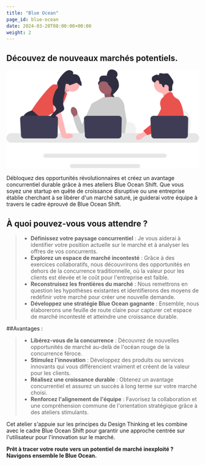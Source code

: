 ```yaml
---
title: "Blue Ocean"
page_id: blue-ocean
date: 2024-03-20T08:00:00+00:00
weight: 2
---
```


## Découvez de nouveaux marchés potentiels.

![Blue Ocean](/images/illustrations/undraw_engineering_team_a7n2.svg)

<!--more-->

Débloquez des opportunités révolutionnaires et créez un avantage concurrentiel durable grâce à mes ateliers Blue Ocean Shift. Que vous soyez une startup en quête de croissance disruptive ou une entreprise établie cherchant à se libérer d'un marché saturé, je guiderai votre équipe à travers le cadre éprouvé de Blue Ocean Shift.

## À quoi pouvez-vous vous attendre ?
  > * **Définissez votre paysage concurrentiel** : Je vous aiderai à identifier votre position actuelle sur le marché et à analyser les offres de vos concurrents.
  > * **Explorez un espace de marché incontesté** : Grâce à des exercices collaboratifs, nous découvrirons des opportunités en dehors de la concurrence traditionnelle, où la valeur pour les clients est élevée et le coût pour l'entreprise est faible.
  > * **Reconstruisez les frontières du marché** : Nous remettrons en question les hypothèses existantes et identifierons des moyens de redéfinir votre marché pour créer une nouvelle demande.
  > * **Développez une stratégie Blue Ocean gagnante** : Ensemble, nous élaborerons une feuille de route claire pour capturer cet espace de marché incontesté et atteindre une croissance durable.

##Avantages :
  > * **Libérez-vous de la concurrence** : Découvrez de nouvelles opportunités de marché au-delà de l'océan rouge de la concurrence féroce.
  > * **Stimulez l'innovation** : Développez des produits ou services innovants qui vous différencient vraiment et créent de la valeur pour les clients.
  > * **Réalisez une croissance durable** : Obtenez un avantage concurrentiel et assurez un succès à long terme sur votre marché choisi.
  > * **Renforcez l'alignement de l'équipe** : Favorisez la collaboration et une compréhension commune de l'orientation stratégique grâce à des ateliers stimulants.

Cet atelier s'appuie sur les principes du Design Thinking et les combine avec le cadre Blue Ocean Shift pour garantir une approche centrée sur l'utilisateur pour l'innovation sur le marché.

**Prêt à tracer votre route vers un potentiel de marché inexploité ? Navigons ensemble le Blue Ocean.**
